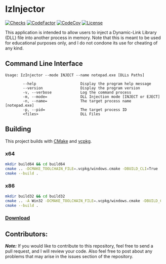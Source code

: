 # IzInjector
[![Checks](https://img.shields.io/github/checks-status/Iswenzz/IzInjector/master?logo=github)](https://github.com/Iswenzz/IzInjector/actions)
[![CodeFactor](https://img.shields.io/codefactor/grade/github/Iswenzz/IzInjector?label=codefactor&logo=codefactor)](https://www.codefactor.io/repository/github/iswenzz/izinjector)
[![CodeCov](https://img.shields.io/codecov/c/github/Iswenzz/IzInjector?label=codecov&logo=codecov)](https://codecov.io/gh/Iswenzz/IzInjector)
[![License](https://img.shields.io/github/license/Iswenzz/IzInjector?color=blue&logo=gitbook&logoColor=white)](https://github.com/Iswenzz/IzInjector/blob/master/LICENSE)

This application is intended to allow users to inject a Dynamic-Link Library (DLL) file into another process in memory. Note that this is meant to be used for educational purposes only, and I do not condone its use for cheating of any kind.

## Command Line Interface
```
Usage: IzInjector --mode INJECT --name notepad.exe [DLLs Paths]

        --help                    Display the program help message
        --version                 Display the program version
        -v, --verbose             Log the command process
        -m, --mode=               DLL Injection mode [INJECT or EJECT]
        -n, --name=               The target process name [notepad.exe]
        -p, --pid=                The target process ID
        <files>                   DLL Files
```

## Building
This project builds with [CMake](https://cmake.org/) and [vcpkg](https://vcpkg.io/).

### x64
```sh
mkdir build64 && cd build64
cmake .. -DCMAKE_TOOLCHAIN_FILE=.vcpkg/windows.cmake -DBUILD_CLI=True
cmake --build .
```

### x86
```sh
mkdir build32 && cd build32
cmake .. -A Win32 -DCMAKE_TOOLCHAIN_FILE=.vcpkg/windows.cmake -DBUILD_CLI=True
cmake --build .
```

### [Download](https://github.com/Iswenzz/IzInjector/releases)

## Contributors:
***Note:*** If you would like to contribute to this repository, feel free to send a pull request, and I will review your code.
Also feel free to post about any problems that may arise in the issues section of the repository.
